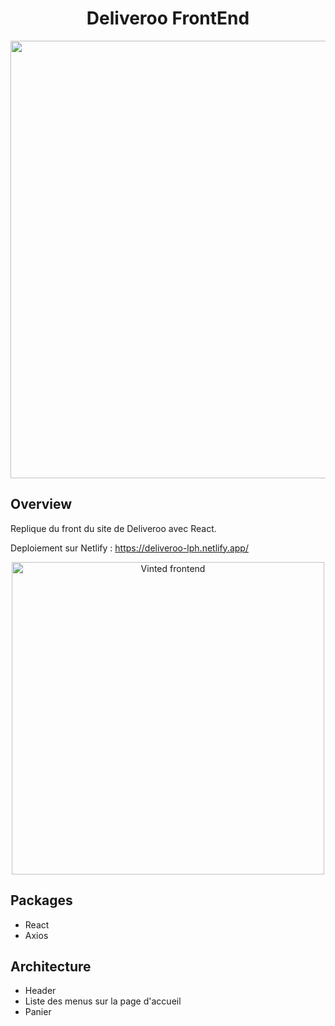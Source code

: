 <h1  align="center">Deliveroo  FrontEnd </h1>

  <p align="center">
  <a  href="https://deliveroo-front.netlify.com">
	<img src="https://s5.gifyu.com/images/deliveroo-front.gif" width="700"></a>
</p>

## Overview

Replique du front du site de  Deliveroo avec React.

Deploiement sur Netlify : <a href="https://deliveroo-lph.netlify.app/"  target="_blank"> https://deliveroo-lph.netlify.app/ </a>

<p align="center">
<img src="https://res.cloudinary.com/dkfawp1r9/image/upload/f_auto,q_auto/nhg6wlshsxnkcrgkqbxl" width="500" title="Vinted frontend "  alt="Vinted frontend"></a>
</p>

## Packages

- React
- Axios


## Architecture

- Header
- Liste des menus sur la page d'accueil
- Panier
